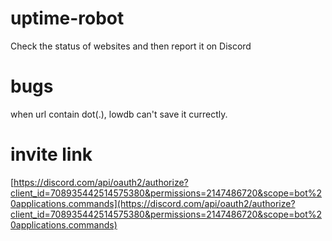 # uptime-robot
Check the status of websites and then report it on Discord

# bugs
when url contain dot(.), lowdb can't save it currectly. 

# invite link
[https://discord.com/api/oauth2/authorize?client_id=708935442514575380&permissions=2147486720&scope=bot%20applications.commands](https://discord.com/api/oauth2/authorize?client_id=708935442514575380&permissions=2147486720&scope=bot%20applications.commands)
